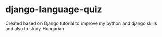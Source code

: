 # django-language-quiz
Created based on Django tutorial to improve my python and django skills and also to study Hungarian

